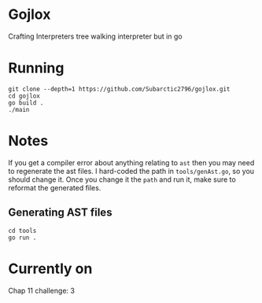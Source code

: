 # Gojlox
Crafting Interpreters tree walking interpreter but in go

# Running
```console
git clone --depth=1 https://github.com/Subarctic2796/gojlox.git
cd gojlox
go build .
./main
```

# Notes
If you get a compiler error about anything relating to `ast` then you may need to regenerate the ast files.
I hard-coded the path in `tools/genAst.go`, so you should change it.
Once you change it the `path` and run it, make sure to reformat the generated files.
## Generating AST files
```console
cd tools
go run .
```

# Currently on
Chap 11
challenge: 3
